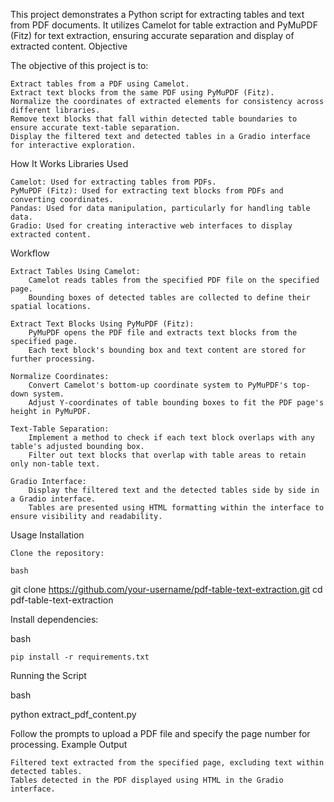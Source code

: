 This project demonstrates a Python script for extracting tables and text from PDF documents. It utilizes Camelot for table extraction and PyMuPDF (Fitz) for text extraction, ensuring accurate separation and display of extracted content.
Objective

The objective of this project is to:

    Extract tables from a PDF using Camelot.
    Extract text blocks from the same PDF using PyMuPDF (Fitz).
    Normalize the coordinates of extracted elements for consistency across different libraries.
    Remove text blocks that fall within detected table boundaries to ensure accurate text-table separation.
    Display the filtered text and detected tables in a Gradio interface for interactive exploration.

How It Works
Libraries Used

    Camelot: Used for extracting tables from PDFs.
    PyMuPDF (Fitz): Used for extracting text blocks from PDFs and converting coordinates.
    Pandas: Used for data manipulation, particularly for handling table data.
    Gradio: Used for creating interactive web interfaces to display extracted content.

Workflow

    Extract Tables Using Camelot:
        Camelot reads tables from the specified PDF file on the specified page.
        Bounding boxes of detected tables are collected to define their spatial locations.

    Extract Text Blocks Using PyMuPDF (Fitz):
        PyMuPDF opens the PDF file and extracts text blocks from the specified page.
        Each text block's bounding box and text content are stored for further processing.

    Normalize Coordinates:
        Convert Camelot's bottom-up coordinate system to PyMuPDF's top-down system.
        Adjust Y-coordinates of table bounding boxes to fit the PDF page's height in PyMuPDF.

    Text-Table Separation:
        Implement a method to check if each text block overlaps with any table's adjusted bounding box.
        Filter out text blocks that overlap with table areas to retain only non-table text.

    Gradio Interface:
        Display the filtered text and the detected tables side by side in a Gradio interface.
        Tables are presented using HTML formatting within the interface to ensure visibility and readability.

Usage
Installation

    Clone the repository:

    bash

git clone https://github.com/your-username/pdf-table-text-extraction.git
cd pdf-table-text-extraction

Install dependencies:

bash

    pip install -r requirements.txt

Running the Script

bash

python extract_pdf_content.py

Follow the prompts to upload a PDF file and specify the page number for processing.
Example Output

    Filtered text extracted from the specified page, excluding text within detected tables.
    Tables detected in the PDF displayed using HTML in the Gradio interface.









